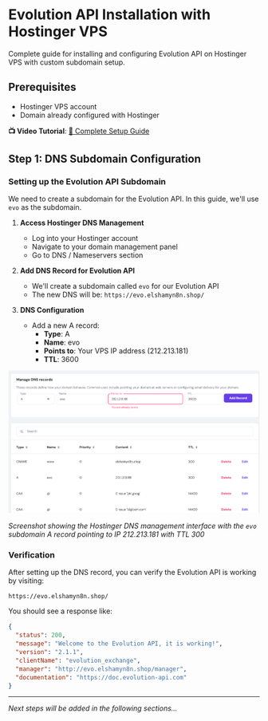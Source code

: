 # Evolution API Installation with Hostinger VPS

Complete guide for installing and configuring Evolution API on Hostinger VPS with custom subdomain setup.

## Prerequisites
- Hostinger VPS account
- Domain already configured with Hostinger

**📺 Video Tutorial**: [🎥 Complete Setup Guide](https://www.youtube.com/watch?v=eIyUlX0o-kQ&list=PLZ42ZUInDWC79Bw1K_tYQhUPfFRV7fy8v&index=67&t=1s)

## Step 1: DNS Subdomain Configuration

### Setting up the Evolution API Subdomain

We need to create a subdomain for the Evolution API. In this guide, we'll use `evo` as the subdomain.

1. **Access Hostinger DNS Management**
   - Log into your Hostinger account
   - Navigate to your domain management panel
   - Go to DNS / Nameservers section

2. **Add DNS Record for Evolution API**
   - We'll create a subdomain called `evo` for our Evolution API
   - The new DNS will be: `https://evo.elshamyn8n.shop/`

3. **DNS Configuration**
   - Add a new A record:
     - **Type**: A
     - **Name**: evo
     - **Points to**: Your VPS IP address (212.213.181)
     - **TTL**: 3600

![DNS Configuration](images/hostinger-dns-evo-subdomain.png)

*Screenshot showing the Hostinger DNS management interface with the `evo` subdomain A record pointing to IP 212.213.181 with TTL 300*

### Verification

After setting up the DNS record, you can verify the Evolution API is working by visiting:
```
https://evo.elshamyn8n.shop/
```

You should see a response like:
```json
{
  "status": 200,
  "message": "Welcome to the Evolution API, it is working!",
  "version": "2.1.1",
  "clientName": "evolution_exchange",
  "manager": "http://evo.elshamyn8n.shop/manager",
  "documentation": "https://doc.evolution-api.com"
}
```

---

*Next steps will be added in the following sections...*
